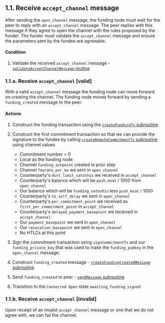 ## 1.1. Receive `accept_channel` message

After sending the `open_channel` message, the funding node must wait for the peer to reply with an `accept_channel` message. The peer replies with this message if they agree to open the channel with the rules proposed by the funder. The funder must validate the `accept_channel` message and ensure the parameters sent by the fundee are agreeable.

#### Condition

1. Validate the received `accept_channel` message - [`validateAcceptChannelMessage` routine](../routines/validateAcceptChannelMessage.md)

### 1.1.a. Receive `accept_channel` [valid]

With a valid `accept_channel` message the funding node can move forward on creating the channel. The funding node moves forward by sending a `funding_created` message to the peer.

#### Actions

1. Construct the funding transaction using the [`createFundingTx` subroutine](../routines/createFundingTx.md)
1. Construct the first commitment transaction so that we can provide the signature to the fundee by calling [`createRemoteCommitmentTx` subroutine](../routines/createRemoteCommitmentTx.md) using channel values

    - Commitment number = 0
    - Local as the funding node
    - Channel `funding_outpoint` created in prior step
    - Channel `feerate_per_kw` we sent in `open_channel`
    - Counterparty's `dust_limit_satoshis` we received in `accept_channel`
    - Counterparty's balance which will be `push_msat` / 1000 from `open_channel`
    - Our balance which will be `funding_satoshis` less `push_msat` / 1000
    - Counterparty's `to_self_delay` we sent in `open_channel`
    - Counterparty's `per_commitment_point` we received as `first_per_commitment_point` in `accept_channel`
    - Counterparty's `delayed_payment_basepoint` we received in `accept_channel`
    - Our `payment_basepoint` we sent in `open_channel`
    - Our `revocation_basepoint` we sent in `open_channel`
    - No HTLCs at this point

1. Sign the commitment transaction using `signCommitmentTx` and our `funding_private_key` that was used to make the `funding_pubkey` in the `open_channel` message.
1. Construct `funding_created` message - [`createFundingCreatedMessage` subroutine](../routines/createFundingCreatedMessage.md)
1. Send `funding_created` to peer - [`sendMessage` subroutine](../routines/sendMessage.md)
1. Transition to the `Connected Open` state `awaiting_funding_signed`

### 1.1.b. Receive `accept_channel` [invalid]

Upon receipt of an invalid `accept_channel` message or one that we do not agree with, we can fail the channel.
